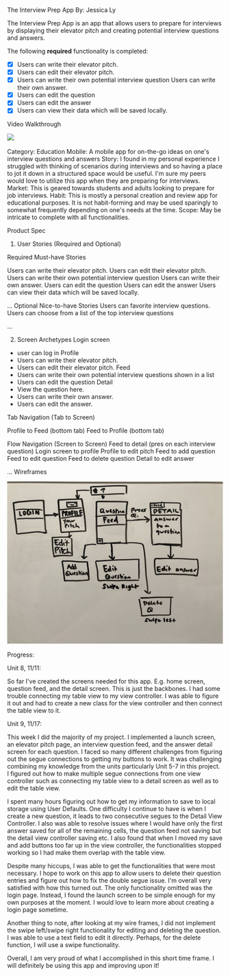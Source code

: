 The Interview Prep App
By: Jessica Ly


The Interview Prep App is an app that allows users to prepare for interviews by displaying their elevator pitch and creating potential interview questions and answers.

The following **required** functionality is completed:

- [x] Users can write their elevator pitch.
- [x] Users can edit their elevator pitch.
- [x] Users can write their own potential interview question Users can write their own answer.
- [x] Users can edit the question
- [x] Users can edit the answer
- [x] Users can view their data which will be saved locally.

Video Walkthrough
<div>
    <a href="https://www.loom.com/share/9563400f407b431e82e45cc79085f0e5">
    </a>
    <a href="https://www.loom.com/share/9563400f407b431e82e45cc79085f0e5">
      <img style="max-width:300px;" src="https://cdn.loom.com/sessions/thumbnails/9563400f407b431e82e45cc79085f0e5-with-play.gif">
    </a>
  </div>

Category: Education
Mobile: A mobile app for on-the-go ideas on one's interview questions and answers
Story: I found in my personal experience I struggled with thinking of scenarios during interviews and so having a place to jot it down in a structured space would be useful. I'm sure my peers would love to utilize this app when they are preparing for interviews.
Market: This is geared towards students and adults looking to prepare for job interviews.
Habit: This is mostly a personal creation and review app for educational purposes. It is not habit-forming and may be used sparingly to somewhat frequently depending on one's needs at the time.
Scope: May be intricate to complete with all functionalities.

Product Spec

1. User Stories (Required and Optional)

Required Must-have Stories

Users can write their elevator pitch.
Users can edit their elevator pitch.
Users can write their own potential interview question Users can write their own answer.
Users can edit the question
Users can edit the answer
Users can view their data which will be saved locally.

...
Optional Nice-to-have Stories
Users can favorite interview questions.
Users can choose from a list of the top interview questions

...

2. Screen Archetypes
Login screen
- user can log in
Profile
- Users can write their elevator pitch.
- Users can edit their elevator pitch.
Feed
- Users can write their own potential interview questions  shown in a list
- Users can edit the question
Detail
- View the question here.
- Users can write their own answer.
- Users can edit the answer.

Tab Navigation (Tab to Screen)

Profile to Feed (bottom tab)
Feed to Profile (bottom tab)

Flow Navigation (Screen to Screen)
Feed to detail (pres on each interview question)
Login screen to profile
Profile to edit pitch
Feed to add question
Feed to edit question
Feed to delete question
Detail to edit answer

...
Wireframes

![IMG_9018](https://github.com/jly58/theinterviewprepapp/blob/main/IMG_9018.jpg)

Progress:

Unit 8, 11/11: 

So far I've created the screens needed for this app. E.g. home screen, question feed, and the detail screen. This is just the backbones. I had some trouble connecting my table view to my view controller. I was able to figure it out and had to create a new class for the view controller and then connect the table view to it.

Unit 9, 11/17: 

This week I did the majority of my project. I implemented a launch screen, an elevator pitch page, an interview question feed, and the answer detail screen for each question. I faced so many different challenges from figuring out the segue connections to getting my buttons to work. It was challenging combining my knowledge from the units particularly Unit 5-7 in this project. I figured out how to make multiple segue connections from one view controller such as connecting my table view to a detail screen as well as to edit the table view. 

I spent many hours figuring out how to get my information to save to local storage using User Defaults. One difficulty I continue to have is when I create a new question, it leads to two consecutive segues to the Detail View Controller. I also was able to resolve issues where I would have only the first answer saved for all of the remaining cells, the question feed not saving but the detail view controller saving etc. I also found that when I moved my save and add buttons too far up in the view controller, the functionalities stopped working so I had make them overlap with the table view. 

Despite many hiccups, I was able to get the functionalities that were most necessary. I hope to work on this app to allow users to delete their question entries and figure out how to fix the double segue issue. I'm overall very satisfied with how this turned out. The only functionality omitted was the login page. Instead, I found the launch screen to be simple enough for my own purposes at the moment. I would love to learn more about creating a login page sometime. 

Another thing to note, after looking at my wire frames, I did not implement the swipe left/swipe right functionality for editing and deleting the question. I was able to use a text field to edit it directly. Perhaps, for the delete function, I will use a swipe functionality. 

Overall, I am very proud of what I accomplished in this short time frame. I will definitely be using this app and improving upon it! 

